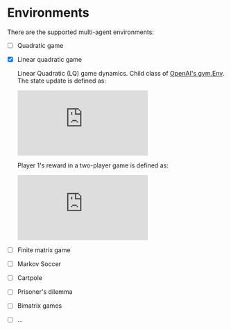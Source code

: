 # Environments

There are the supported multi-agent environments:
- [ ] Quadratic game
- [x] Linear quadratic game

  Linear Quadratic (LQ) game dynamics. Child class of [OpenAI's gym.Env](https://github.com/openai/gym/blob/c8a659369d98706b3c98b84b80a34a832bbdc6c0/gym/core.py#L8). The state update is defined as:
  
  ![equation](https://latex.codecogs.com/gif.latex?s_%7Bt&plus;1%7D%20%3D%20A%20%5Ccdot%20s_t%20&plus;%20%28%5Csum_%7Bi%3D1%7D%5E%7Bn%5C_players%7D%20B_i%20%5Ccdot%20a_i%29%20&plus;%20%5Comega)
  
  Player 1's reward in a two-player game is defined as:
  
  ![equation](https://latex.codecogs.com/gif.latex?r_1%20%3D%20-x%5ET%20%5Ccdot%20Q_1%20%5Ccdot%20x%20-%20a_1%5ET%20%5Ccdot%20R_%7B11%7D%20%5Ccdot%20a_1%20&plus;%20a_2%5ET%20%5Ccdot%20R_%7B12%7D%20%5Ccdot%20a_2)
  
- [ ] Finite matrix game
- [ ] Markov Soccer
- [ ] Cartpole 
- [ ] Prisoner's dilemma
- [ ] Bimatrix games
- [ ] ...
